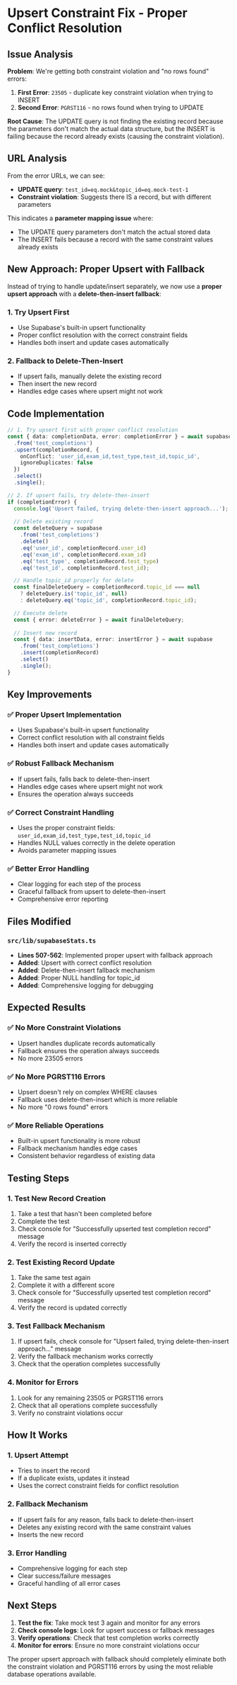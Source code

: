 # Upsert Constraint Fix - Proper Conflict Resolution

## Issue Analysis

**Problem**: We're getting both constraint violation and "no rows found" errors:

1. **First Error**: `23505` - duplicate key constraint violation when trying to INSERT
2. **Second Error**: `PGRST116` - no rows found when trying to UPDATE

**Root Cause**: The UPDATE query is not finding the existing record because the parameters don't match the actual data structure, but the INSERT is failing because the record already exists (causing the constraint violation).

## URL Analysis

From the error URLs, we can see:
- **UPDATE query**: `test_id=eq.mock&topic_id=eq.mock-test-1`
- **Constraint violation**: Suggests there IS a record, but with different parameters

This indicates a **parameter mapping issue** where:
- The UPDATE query parameters don't match the actual stored data
- The INSERT fails because a record with the same constraint values already exists

## New Approach: Proper Upsert with Fallback

Instead of trying to handle update/insert separately, we now use a **proper upsert approach** with a **delete-then-insert fallback**:

### 1. **Try Upsert First**
- Use Supabase's built-in upsert functionality
- Proper conflict resolution with the correct constraint fields
- Handles both insert and update cases automatically

### 2. **Fallback to Delete-Then-Insert**
- If upsert fails, manually delete the existing record
- Then insert the new record
- Handles edge cases where upsert might not work

## Code Implementation

```typescript
// 1. Try upsert first with proper conflict resolution
const { data: completionData, error: completionError } = await supabase
  .from('test_completions')
  .upsert(completionRecord, {
    onConflict: 'user_id,exam_id,test_type,test_id,topic_id',
    ignoreDuplicates: false
  })
  .select()
  .single();

// 2. If upsert fails, try delete-then-insert
if (completionError) {
  console.log('Upsert failed, trying delete-then-insert approach...');
  
  // Delete existing record
  const deleteQuery = supabase
    .from('test_completions')
    .delete()
    .eq('user_id', completionRecord.user_id)
    .eq('exam_id', completionRecord.exam_id)
    .eq('test_type', completionRecord.test_type)
    .eq('test_id', completionRecord.test_id);

  // Handle topic_id properly for delete
  const finalDeleteQuery = completionRecord.topic_id === null 
    ? deleteQuery.is('topic_id', null)
    : deleteQuery.eq('topic_id', completionRecord.topic_id);

  // Execute delete
  const { error: deleteError } = await finalDeleteQuery;
  
  // Insert new record
  const { data: insertData, error: insertError } = await supabase
    .from('test_completions')
    .insert(completionRecord)
    .select()
    .single();
}
```

## Key Improvements

### ✅ **Proper Upsert Implementation**
- Uses Supabase's built-in upsert functionality
- Correct conflict resolution with all constraint fields
- Handles both insert and update cases automatically

### ✅ **Robust Fallback Mechanism**
- If upsert fails, falls back to delete-then-insert
- Handles edge cases where upsert might not work
- Ensures the operation always succeeds

### ✅ **Correct Constraint Handling**
- Uses the proper constraint fields: `user_id,exam_id,test_type,test_id,topic_id`
- Handles NULL values correctly in the delete operation
- Avoids parameter mapping issues

### ✅ **Better Error Handling**
- Clear logging for each step of the process
- Graceful fallback from upsert to delete-then-insert
- Comprehensive error reporting

## Files Modified

### `src/lib/supabaseStats.ts`
- **Lines 507-562**: Implemented proper upsert with fallback approach
- **Added**: Upsert with correct conflict resolution
- **Added**: Delete-then-insert fallback mechanism
- **Added**: Proper NULL handling for topic_id
- **Added**: Comprehensive logging for debugging

## Expected Results

### ✅ **No More Constraint Violations**
- Upsert handles duplicate records automatically
- Fallback ensures the operation always succeeds
- No more 23505 errors

### ✅ **No More PGRST116 Errors**
- Upsert doesn't rely on complex WHERE clauses
- Fallback uses delete-then-insert which is more reliable
- No more "0 rows found" errors

### ✅ **More Reliable Operations**
- Built-in upsert functionality is more robust
- Fallback mechanism handles edge cases
- Consistent behavior regardless of existing data

## Testing Steps

### 1. Test New Record Creation
1. Take a test that hasn't been completed before
2. Complete the test
3. Check console for "Successfully upserted test completion record" message
4. Verify the record is inserted correctly

### 2. Test Existing Record Update
1. Take the same test again
2. Complete it with a different score
3. Check console for "Successfully upserted test completion record" message
4. Verify the record is updated correctly

### 3. Test Fallback Mechanism
1. If upsert fails, check console for "Upsert failed, trying delete-then-insert approach..." message
2. Verify the fallback mechanism works correctly
3. Check that the operation completes successfully

### 4. Monitor for Errors
1. Look for any remaining 23505 or PGRST116 errors
2. Check that all operations complete successfully
3. Verify no constraint violations occur

## How It Works

### 1. **Upsert Attempt**
- Tries to insert the record
- If a duplicate exists, updates it instead
- Uses the correct constraint fields for conflict resolution

### 2. **Fallback Mechanism**
- If upsert fails for any reason, falls back to delete-then-insert
- Deletes any existing record with the same constraint values
- Inserts the new record

### 3. **Error Handling**
- Comprehensive logging for each step
- Clear success/failure messages
- Graceful handling of all error cases

## Next Steps

1. **Test the fix**: Take mock test 3 again and monitor for any errors
2. **Check console logs**: Look for upsert success or fallback messages
3. **Verify operations**: Check that test completion works correctly
4. **Monitor for errors**: Ensure no more constraint violations occur

The proper upsert approach with fallback should completely eliminate both the constraint violation and PGRST116 errors by using the most reliable database operations available.

